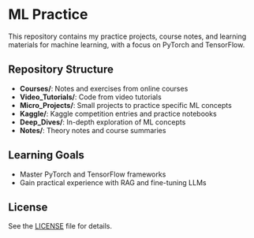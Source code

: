 # ML Practice 

This repository contains my practice projects, course notes, and learning materials for machine learning, with a focus on PyTorch and TensorFlow.

## Repository Structure

- **Courses/**: Notes and exercises from online courses
- **Video_Tutorials/**: Code from video tutorials
- **Micro_Projects/**: Small projects to practice specific ML concepts
- **Kaggle/**: Kaggle competition entries and practice notebooks
- **Deep_Dives/**: In-depth exploration of ML concepts
- **Notes/**: Theory notes and course summaries

## Learning Goals

- Master PyTorch and TensorFlow frameworks
- Gain practical experience with RAG and fine-tuning LLMs

## License

See the [LICENSE](LICENSE) file for details.